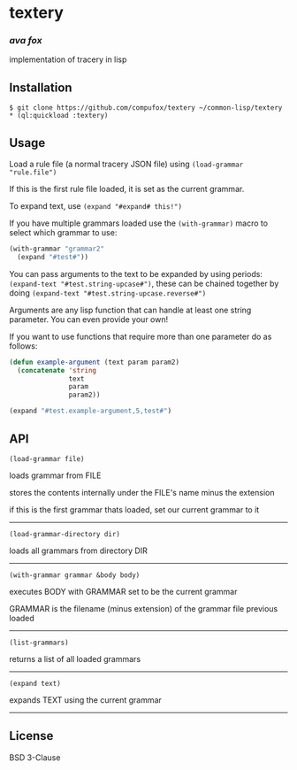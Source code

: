# textery
### _ava fox_

implementation of tracery in lisp

## Installation

```shell
$ git clone https://github.com/compufox/textery ~/common-lisp/textery
* (ql:quickload :textery)
```

## Usage

Load a rule file (a normal tracery JSON file) using `(load-grammar "rule.file")`

If this is the first rule file loaded, it is set as the current grammar. 

To expand text, use `(expand "#expand# this!")`

If you have multiple grammars loaded use the `(with-grammar)` macro to select which grammar to use:

```lisp
(with-grammar "grammar2"
  (expand "#test#"))
```

You can pass arguments to the text to be expanded by using periods: `(expand-text "#test.string-upcase#")`, these can be chained together by doing `(expand-text "#test.string-upcase.reverse#")`

Arguments are any lisp function that can handle at least one string parameter. You can even provide your own!

If you want to use functions that require more than one parameter do as follows:

```lisp
(defun example-argument (text param param2)
  (concatenate 'string
			   text
			   param
			   param2))

(expand "#test.example-argument,5,test#")
```

## API

`(load-grammar file)`

loads grammar from FILE

stores the contents internally under the FILE's name minus the extension

if this is the first grammar thats loaded, set our current grammar to it

---

`(load-grammar-directory dir)`

loads all grammars from directory DIR

---

`(with-grammar grammar &body body)`

executes BODY with GRAMMAR set to be the current grammar

GRAMMAR is the filename (minus extension) of the grammar file previous loaded 

---

`(list-grammars)`

returns a list of all loaded grammars

---

`(expand text)`

expands TEXT using the current grammar

---


## License

BSD 3-Clause

